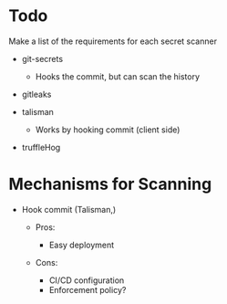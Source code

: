 # Todo
Make a list of the requirements for each secret scanner
 - git-secrets
   - Hooks the commit, but can scan the history
 - gitleaks
 - talisman
   - Works by hooking commit (client side)

 - truffleHog

 # Mechanisms for Scanning
  - Hook commit (Talisman,)
    - Pros:
        - Easy deployment
        
    - Cons:
       - CI/CD configuration 
       - Enforcement policy? 
